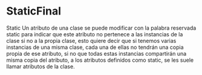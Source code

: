 # StaticFinal

Static 
      Un atributo de una clase se puede modificar con la palabra reservada static para indicar que este atributo no pertenece a las instancias de la clase si no a la propia clase, esto quiere decir que si tenemos varias instancias de una misma clase, cada una de ellas no tendrán una copia propia de ese atributo, si no que todas estas instancias compartirán una misma copia del atributo, a los atributos definidos como static, se les suele llamar atributos de la clase.
